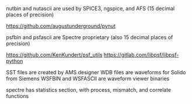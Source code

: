 nutbin and nutascii are used by SPICE3, ngspice, and AFS (15 decimal places of precision)

https://github.com/augustunderground/pynut

psfbin and psfascii are Spectre proprietary (also 15 decimal places of precision)

https://github.com/KenKundert/psf_utils
https://gitlab.com/libpsf/libpsf-python

SST files are created by AMS designer
WDB files are waveforms for Solido from Siemens
WSFBIN and WSFASCII are waveform viewer binaries

spectre has statistics section, with process, mismatch, and correlate functions
